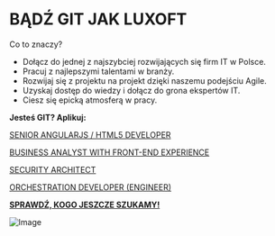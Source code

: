 # <B> BĄDŹ GIT JAK LUXOFT </B>

Co to znaczy? 

- Dołącz do jednej z najszybciej rozwijających się firm IT w Polsce.
- Pracuj z najlepszymi talentami w branży.
- Rozwijaj się z projektu na projekt dzięki naszemu podejściu Agile. 
- Uzyskaj dostęp do wiedzy i dołącz do grona ekspertów IT.
- Ciesz się epicką atmosferą w pracy.


<B> Jesteś GIT? Aplikuj: </B>

<A HREF="https://career.luxoft.com/careers/126259/senior-angularjs-html5-developer/?utm_source=github.com%2Fgit-luxoft%2Fwarsaw%2F&utm_campaign=Git%20Jak%20Luxoft&utm_medium=referral&utm_content=SENIOR%20ANGULARJS%20%2F%20HTML5%20DEVELOPER">SENIOR ANGULARJS / HTML5 DEVELOPER</A>

<A HREF="https://career.luxoft.com/careers/127024/business-analyst-with-front-end-experience/?utm_source=github.com%2Fgit-luxoft%2Fwarsaw%2F&utm_campaign=Git%20Jak%20Luxoft&utm_medium=referral&utm_content=BUSINESS%20ANALYST%20WITH%20FRONT-END%20EXPERIENCE">BUSINESS ANALYST WITH FRONT-END EXPERIENCE</A>

<A HREF="https://career.luxoft.com/careers/125700/security-architect/?utm_source=github.com%2Fgit-luxoft%2Fwarsaw%2F&utm_campaign=Git%20Jak%20Luxoft&utm_medium=referral&utm_content=SECURITY%20ARCHITECT">SECURITY ARCHITECT</A>

<A HREF="https://career.luxoft.com/careers/124487/orchestration-developer-engineer/?utm_source=github.com%2Fgit-luxoft%2Fwarsaw%2F&utm_campaign=Git%20Jak%20Luxoft&utm_medium=referral&utm_content=RCHESTRATION%20DEVELOPER%20(ENGINEER)">ORCHESTRATION DEVELOPER (ENGINEER)</A>




<B><A HREF="https://career.luxoft.com/job-opportunities/?arrFilter_ff%5BNAME%5D=&countryID=&arrFilter_pf%5Bcities%5D=41825&arrFilter_pf%5Bcategories%5D=&set_filter=Y&utm_source=gitjakluxoft.pl&utm_campaign=Git%20Jak%20Luxoft&utm_medium=referral&utm_content=kogo%20jeszcze%20szukamy#filter-form">SPRAWDŹ, KOGO JESZCZE SZUKAMY! </A></B>

![Image](https://www.luxoft.com/r/img/?f=ua-tracking.png&utm_source=adwords&utm_medium=banner&utm_campaign=Git%20Jak%20Luxoft)

